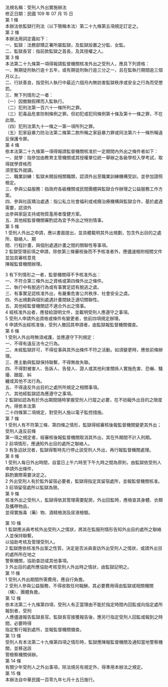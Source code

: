 法規名稱：受刑人外出實施辦法  
修正日期：民國 109 年 07 月 15 日  
第 1 條  
本辦法依監獄行刑法（以下簡稱本法）第二十九條第五項規定訂定之。  
第 2 條  
本辦法用詞定義如下：  
一、監獄：法務部矯正署所屬監獄，及監獄設置之分監、女監。  
二、監獄長官：指前款監獄之首長，及其授權之人。  
第 3 條  
本法第二十九條第一項得報請監督機關核准外出之受刑人，應具下列資格：  
一、無期徒刑執行逾十五年，或有期徒刑執行逾三分之一，且在監執行期間逾三個月以上。  
二、行狀善良，指受刑人執行中最近六個月內無妨害監獄秩序或安全之行為而受懲罰。  
三、無下列情形之一者：  
（一）因撤銷假釋而入監執行。  
（二）犯刑法第一百六十一條所列之罪。  
（三）犯毒品危害防制條例之罪。但初犯或犯同條例第十條及第十一條之罪，不在此限。  
（四）犯刑法第九十一條之一第一項所列之罪。  
（五）犯家庭暴力防治法第二條第二款所稱之家庭暴力罪或同法第六十一條所稱違反保護令罪。  
第 4 條  
依本法第二十九條第一項得報請監督機關核准於一定期間內外出之條件者如下：  
一、就學：指參加由教育主管機關或其授權單位統一舉辦之各級學校入學考試，取得就學資格而  
須至監外就讀。  
二、職業訓練：監獄未開設相關職類，認須外出至職業訓練機構受訓，並參加證照檢定。  
三、參與公益服務：指政府各級機關或民間團體與監獄合作辦理之公益服務工作方案。  
四、參與社區矯治處遇：指公私立社會福利或戒癮治療機構與監獄合作，基於處遇需要，認須外  
出參與家庭支持或物質濫用者復健方案。  
五、其他經監督機關審酌認為宜予外出之特別情事。  
第 5 條  
1 受刑人外出之申請，應以書面提出，並具體載明其外出規劃，包含外出目的之處所、聯絡人、期  
間、行程計畫，與個別處遇計畫之間的關聯性等事項。  
2 監獄受理前項之申請，除依第三條審核後而不予核准者外，應儘速檢附相關文件並加具審核意見  
陳報監督機關辦理。  


3 有下列情形之一者，監督機關得不予核准外出：  
一、不符合第三條外出之資格或第四條外出之條件。  
二、執行中有脫逃行為或有事實足認有脫逃之虞。  
三、有事實足認核准外出，有嚴重危害公共秩序、社會安全之虞。  
四、外出規劃與個別處遇計畫間缺乏適切關聯性。  
五、其他經監督機關認不適合外出之情事。  
4 經核准外出者，應發給證明文件，並載明受刑人應遵守之事項。  
5 受刑人申請外出資格或條件有變更者，依前四項規定辦理。  
6 申請外出經核准後，受刑人撤回其申請者，由監獄報監督機關備查。  
第 6 條  
1 受刑人外出時無須戒護，並應遵守下列規定：  
一、不得有違反法令之行為。  
二、未經監獄許可，不得從事與其外出條件不符之活動。如須變更時，應依前條辦理。  
三、應主動與監獄保持聯繫，不得無故失聯。  
四、不得對被害人、告訴人、告發人、證人或其他利害關係人實施危害、恐嚇、騷擾、跟蹤、糾  
纏或其他不法行為。  
五、不得違反外出目的之處所所規定之相關事項。  
六、其他經監獄認為應遵守之事項。  
2 監獄如認為有於外出期間隨時掌握受刑人行蹤之必要，在不妨礙外出目的之限度內，得依本法第  
二十四條第二項規定，對受刑人施以電子監控措施。  
第 7 條  
1 受刑人有不符第三條、第四條之情形，監獄得經審核後報監督機關變更其外出；受刑人違反前條  
第一項之規定者，經審核後報監督機關取消其外出，其在外期間不計入刑期。  
2 前項情形，應通知外出目的處所之聯絡人。  
3 有急迫狀況者，監獄得暫時先行停止該受刑人外出，再行報監督機關處理。  
第 8 條  
1 受刑人每日外出時間，自當日上午六時至下午九時之間為原則，由監獄依受刑人申請外出條件，  
斟酌實際需要決定之。  
2 外出受刑人有於監外留宿必要者，監獄得指定其留宿處所，並報監督機關核准。  
3 前項留宿處所以監獄為限。  
第 9 條  
核准外出之受刑人，監獄得依其管理需要配房。外出回監時，應檢查其身體、衣類及攜帶物品，  
並得實施毒（藥）物、酒精檢測及尿液檢驗。  


第 10 條  
1 監獄應派員考核外出受刑人之情狀，將其在監服刑情形告知外出目的處所之聯絡人並保持聯繫，  
以協助考核及管理受刑人。  
2 監獄應依核准外出案之性質，決定是否派員查訪外出受刑人之情狀，或請外出目的處所所在地之  
警察機關，協助查訪或其他事項。  
3 外出目的處所應協助考核受刑人外出時之情狀，由監獄記明之。  
第 11 條  
1 受刑人外出期間所需費用，應自行負擔。  
2 受刑人參與公益服務，不得收取任何報酬，其必要費用得由監獄或相關機關（構）、團體負擔。  
第 12 條  
依本法第二十九條第四項，受刑人有正當理由不能於指定時間內回監或向指定處所報到者，受刑  
人應儘速報告監獄長官。監獄長官接獲報告後，應另行指定受刑人回監或報到之時間，必要時得  
指定暫行報到處所，並報監督機關備查。  
第 13 條  
受刑人有本法第二十九條第四項之情形時，監獄應陳報監督機關及通知當地警察機關，並移送該  
管檢察機關偵辦。  
第 14 條  
有關少年受刑人之外出事項，除法規另有規定外，得準用本辦法之規定。  
第 15 條  
本辦法自中華民國一百零九年七月十五日施行。  


